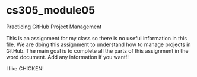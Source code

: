 # cs305_module05
Practicing GitHub Project Management


This is an assignment for my class so there is no useful information in this file. We are doing this assignment to understand how to manage projects in GitHub. The main goal is to complete all the parts of this assignment in the word document. Add any information if you want!!

I like CHICKEN!

